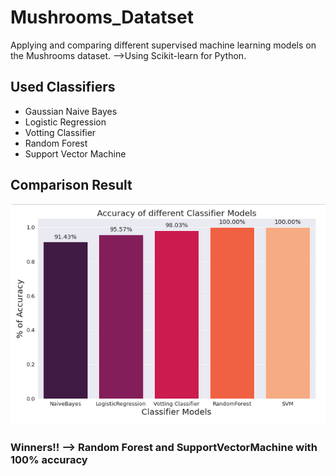 # Mushrooms_Datatset
Applying and comparing different supervised machine learning models on the Mushrooms dataset.
-->Using Scikit-learn for Python.
## Used Classifiers
- Gaussian Naive Bayes
- Logistic Regression
- Votting Classifier
- Random Forest
- Support Vector Machine
## Comparison Result
![alt text](https://github.com/HediaBougi/Mushrooms_Datatset/blob/master/mushroomdataset.png)
### Winners!! --> Random Forest and SupportVectorMachine with 100% accuracy
